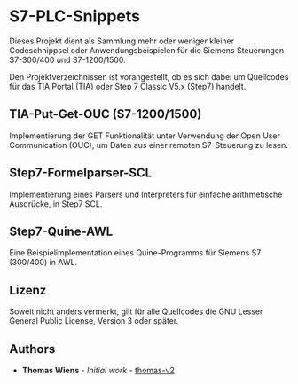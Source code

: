 # S7-PLC-Snippets

Dieses Projekt dient als Sammlung mehr oder weniger kleiner Codeschnippsel oder Anwendungsbeispielen
für die Siemens Steuerungen S7-300/400 und S7-1200/1500.

Den Projektverzeichnissen ist vorangestellt, ob es sich dabei um Quellcodes für das
TIA Portal (TIA) oder Step 7 Classic V5.x (Step7) handelt.

## TIA-Put-Get-OUC (S7-1200/1500)

Implementierung der GET Funktionalität unter Verwendung der Open User Communication (OUC), um Daten
aus einer remoten S7-Steuerung zu lesen.

## Step7-Formelparser-SCL

Implementierung eines Parsers und Interpreters für einfache arithmetische Ausdrücke, in Step7 SCL.

## Step7-Quine-AWL

Eine Beispielimplementation eines Quine-Programms für Siemens S7 (300/400) in AWL.

## Lizenz

Soweit nicht anders vermerkt, gilt für alle Quellcodes die GNU Lesser General Public License,
Version 3 oder später.

## Authors

* **Thomas Wiens** - *Initial work* - [thomas-v2](https://github.com/thomas-v2)
